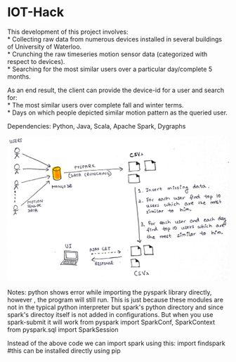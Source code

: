 # IOT-Hack

This development of this project involves:</br>
    * Collecting raw data from numerous devices installed in several buildings of University of Waterloo.</br>
    * Crunching the raw timeseries motion sensor data (categorized with respect to devices).</br>
    * Searching for the most similar users over a particular day/complete 5 months.</br>

As an end result, the client can provide the device-id for a user and search for:</br>
    * The most similar users over complete fall and winter terms.</br>
    * Days on which people depicted similar motion pattern as the queried user.</br>

Dependencies: Python, Java, Scala, Apache Spark, Dygraphs



![Overview](/Overview.PNG)


Notes:
python shows error while importing the pyspark library directly, however , the program will still run.
This is just because these modules are not in the typical python interpreter but spark's python directory
and since spark's directoy itself is not added in configurations. But when you use spark-submit it will work
from pyspark import SparkConf, SparkContext
from pyspark.sql import SparkSession

Instead of the above code we can import spark using this:
import findspark #this can be installed directly using pip
